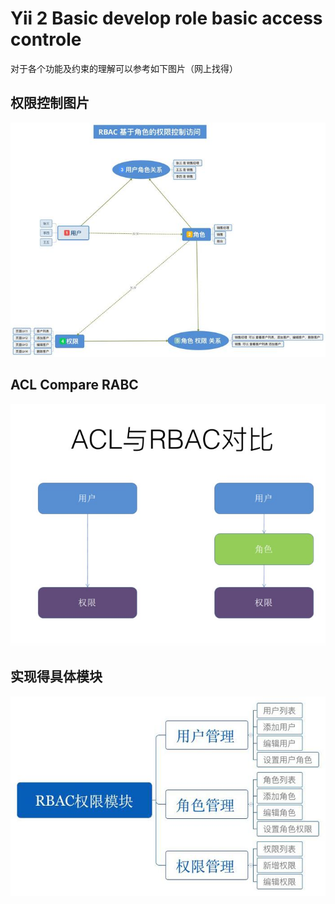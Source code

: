 Yii 2 Basic develop role basic access controle
============================
对于各个功能及约束的理解可以参考如下图片（网上找得）


权限控制图片
-------------------
![image](https://github.com/BiggerHeader/rbac/raw/master/web/img/access_control.jpg)


ACL Compare RABC
-------------------
![image](https://github.com/BiggerHeader/rbac/raw/master/web/img/compare.jpg)

实现得具体模块
-------------------
![image](https://github.com/BiggerHeader/rbac/raw/master/web/img/rbac_previlige_mudel.jpg)
